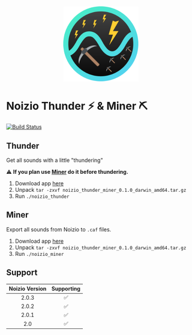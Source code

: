 # <div align="center"><img src='logo.png' height='200' alt='Logo'></div>

# Noizio Thunder :zap: & Miner :pick:

[![Build Status](https://travis-ci.com/TheMickeyMike/NoizioThunderMiner.svg?branch=master)](https://travis-ci.com/TheMickeyMike/NoizioThunderMiner)

## Thunder
Get all sounds with a little "thundering"

:warning: **If you plan use [Miner](#Miner) do it before thundering.**

1. Download app [here](https://github.com/TheMickeyMike/NoizioThunderMiner/releases/latest)
1. Unpack `tar -zxvf noizio_thunder_miner_0.1.0_darwin_amd64.tar.gz`
1. Run `./noizio_thunder`

## Miner
Export all sounds from Noizio to `.caf` files.

1. Download app [here](https://github.com/TheMickeyMike/NoizioThunderMiner/releases/latest)
1. Unpack `tar -zxvf noizio_thunder_miner_0.1.0_darwin_amd64.tar.gz`
1. Run `./noizio_miner`

## Support
| Noizio Version | Supporting |
|:-:|:-:|
| 2.0.3 | :white_check_mark:  |
| 2.0.2 | :white_check_mark:  |
| 2.0.1 | :white_check_mark:  |
| 2.0 | :white_check_mark:  |
